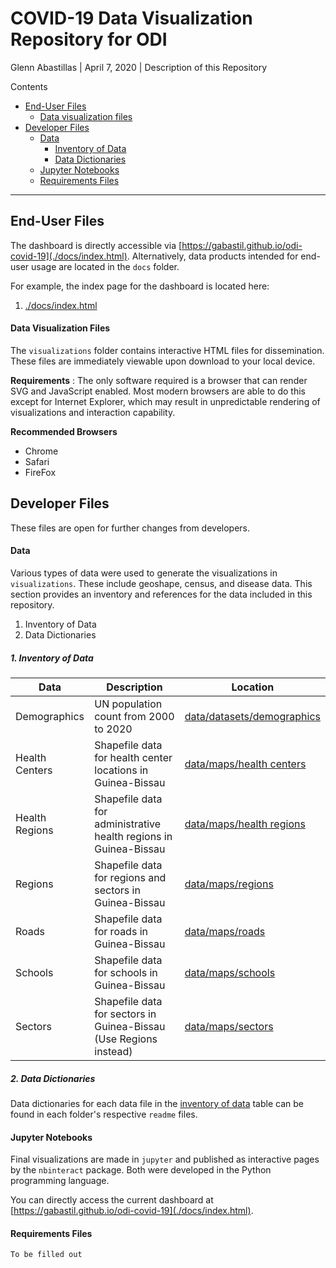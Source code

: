 # COVID-19 Data Visualization Repository for ODI
Glenn Abastillas | April 7, 2020 | Description of this Repository

Contents
  * [End-User Files](#end-user-files)
    * [Data visualization files](#data-visualization-files)
  * [Developer Files](#developer-files)
    * [Data](#data)
      * [Inventory of Data](#inventory-of-data)
      * [Data Dictionaries](#data-dictionaries)
    * [Jupyter Notebooks](#jupyter-notebooks)
    * [Requirements Files](#requirements-files)

---
<a id='end-user'></a>
## End-User Files

The dashboard is directly accessible via [https://gabastil.github.io/odi-covid-19](./docs/index.html). Alternatively, data products intended for end-user usage are located in the `docs` folder.

For example, the index page for the dashboard is located here:
  1. [./docs/index.html](./docs/index.html)

<a id='data-visualization-files'></a>
#### Data Visualization Files

The `visualizations` folder contains interactive HTML files for dissemination. These files are immediately viewable upon download to your local device.

**Requirements** : The only software required is a browser that can render SVG and JavaScript enabled. Most modern browsers are able to do this except for Internet Explorer, which may result in unpredictable rendering of visualizations and interaction capability.

**Recommended Browsers**
  - Chrome
  - Safari
  - FireFox

<a id='developer'></a>
## Developer Files

These files are open for further changes from developers.

<a id='data'></a>
#### Data

Various types of data were used to generate the visualizations in `visualizations`. These include geoshape, census, and disease data. This section provides an inventory and references for the data included in this repository.

  1. Inventory of Data
  2. Data Dictionaries

<a id='inventory-of-data'></a>
##### 1. Inventory of Data

Data | Description | Location
--- | --- | ---
Demographics | UN population count from 2000 to 2020 | [data/datasets/demographics](data/datasets/demographics)
Health Centers | Shapefile data for health center locations in Guinea-Bissau | [data/maps/health centers](data/maps/health%20centers)
Health Regions | Shapefile data for administrative health regions in Guinea-Bissau | [data/maps/health regions](data/maps/health%20regions)
Regions | Shapefile data for regions and sectors in Guinea-Bissau | [data/maps/regions](data/maps/regions)
Roads | Shapefile data for roads in Guinea-Bissau | [data/maps/roads](data/maps/roads)
Schools | Shapefile data for schools in Guinea-Bissau | [data/maps/schools](data/maps/schools)
Sectors | Shapefile data for sectors in Guinea-Bissau (Use Regions instead) | [data/maps/sectors](data/maps/sectors)



<a id='data-dictionaries'></a>
##### 2. Data Dictionaries

Data dictionaries for each data file in the [inventory of data](#inventory-of-data) table can be found in each folder's respective `readme` files.

<a id='jupyter-notebooks'></a>
#### Jupyter Notebooks

Final visualizations are made in `jupyter` and published as interactive pages by the `nbinteract` package. Both were developed in the Python programming language.

You can directly access the current dashboard at [https://gabastil.github.io/odi-covid-19](./docs/index.html).

<a id='requirements-files'></a>
#### Requirements Files

`To be filled out`